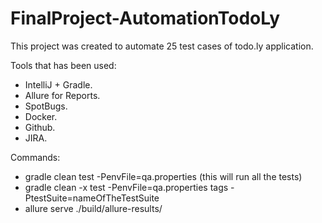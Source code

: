 # FinalProject-AutomationTodoLy

This project was created to automate 25 test cases of todo.ly application.

Tools that has been used:
- IntelliJ + Gradle.
- Allure for Reports.
- SpotBugs.
- Docker.
- Github.
- JIRA.

Commands:

- gradle clean test -PenvFile=qa.properties (this will run all the tests)
- gradle clean -x test -PenvFile=qa.properties tags -PtestSuite=nameOfTheTestSuite
- allure serve ./build/allure-results/
